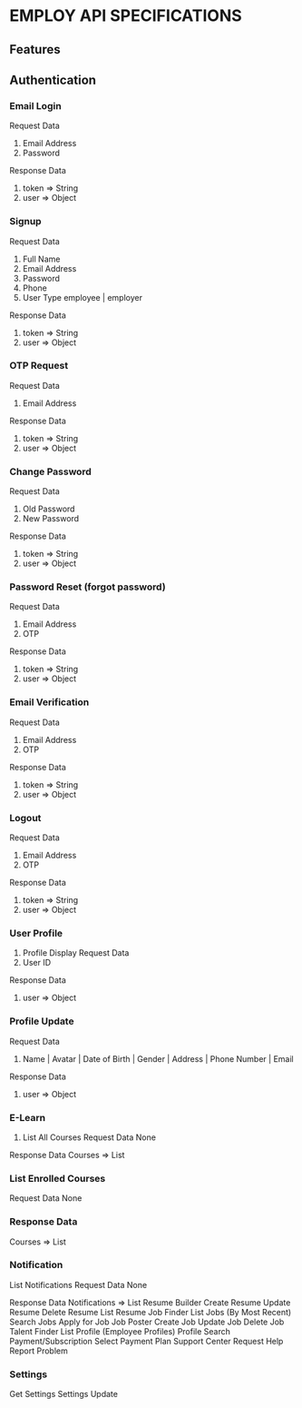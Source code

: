 # EMPLOY API SPECIFICATIONS

## Features
## Authentication
### Email Login
Request Data
1. Email Address
2.  Password

Response Data
1. token => String
2. user => Object

### Signup
  Request Data
1. Full Name
2. Email Address
3. Password
4. Phone
5. User Type employee | employer

Response Data
1. token => String
2. user => Object

### OTP Request
  Request Data
1. Email Address

Response Data
1. token => String
2. user => Object

### Change Password
  Request Data
1. Old Password
2. New Password

Response Data
1. token => String
2. user => Object

### Password Reset (forgot password)
  Request Data
1. Email Address
2. OTP

Response Data
1. token => String
2. user => Object

### Email Verification
  Request Data
1. Email Address
2. OTP

Response Data
1. token => String
2. user => Object

### Logout
  Request Data
1. Email Address
2. OTP

Response Data
1. token => String
2. user => Object

### User Profile
1. Profile Display
  Request Data
2. User ID

  Response Data
1. user => Object

### Profile Update
  Request Data
1. Name | Avatar | Date of Birth | Gender | Address | Phone Number | Email

  Response Data
1. user => Object

### E-Learn
1. List All Courses
  Request Data
  None

Response Data
Courses => List

### List Enrolled Courses
Request Data
None

### Response Data
Courses => List

### Notification
List Notifications
Request Data
None

Response Data
Notifications => List
Resume Builder
Create Resume
Update Resume
Delete Resume
List Resume
Job Finder
List Jobs (By Most Recent)
Search Jobs
Apply for Job
Job Poster
Create Job
Update Job
Delete Job
Talent Finder
List Profile (Employee Profiles)
Profile Search
Payment/Subscription
Select Payment Plan
Support Center
Request Help
Report Problem
### Settings
Get Settings
Settings Update
